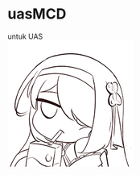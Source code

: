 # uasMCD
untuk UAS
<br>
![Ros](https://github.com/AscheScheer/uasMCD/blob/main/Documentation/isabel1.png?raw=true)
